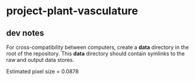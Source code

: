 # project-plant-vasculature

## dev notes
For cross-compatibility between computers, create a __data__ directory in the root of the repository. This __data__ directory should contain symlinks to the raw and output data stores.

Estimated pixel size = 0.0878

